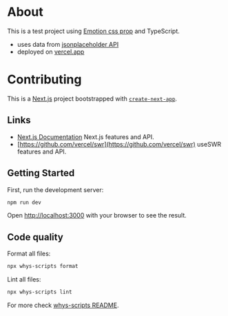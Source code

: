 # About

This is a test project using [Emotion css prop](https://emotion.sh/docs/css-prop) and TypeScript.

- uses data from [jsonplaceholder API](https://jsonplaceholder.typicode.com/)
- deployed on [vercel.app](https://testproject-six.vercel.app/)

# Contributing

This is a [Next.js](https://nextjs.org/) project bootstrapped with [`create-next-app`](https://github.com/vercel/next.js/tree/canary/packages/create-next-app).

## Links

- [Next.js Documentation](https://nextjs.org/docs) Next.js features and API.
- [https://github.com/vercel/swr](https://github.com/vercel/swr) useSWR features and API.

## Getting Started

First, run the development server:

```bash
npm run dev
```

Open [http://localhost:3000](http://localhost:3000) with your browser to see the result.

## Code quality

Format all files:

```sh
npx whys-scripts format
```

Lint all files:

```sh
npx whys-scripts lint
```

For more check [whys-scripts README](https://www.npmjs.com/package/whys-scripts).
